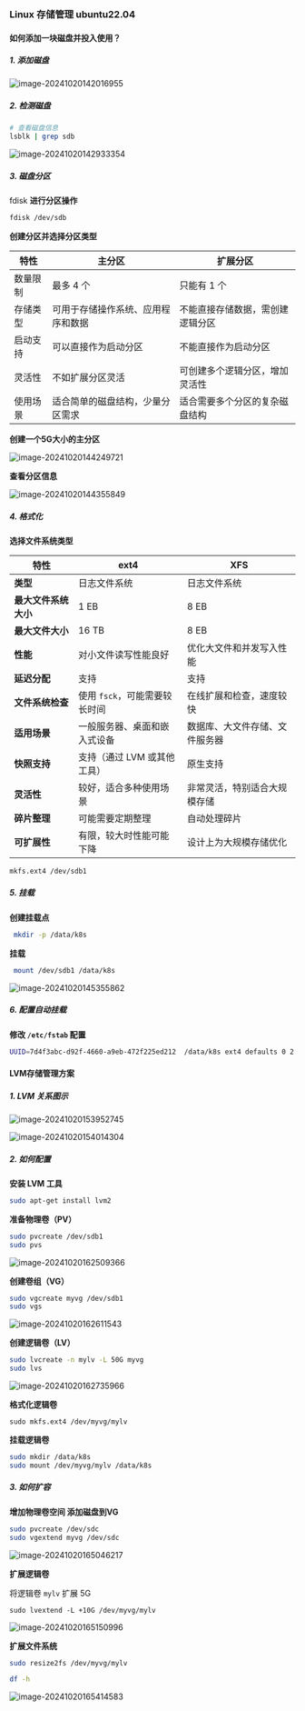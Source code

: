 ### Linux 存储管理  ubuntu22.04<Badge type="tip" text="linux"/>

#### 如何添加一块磁盘并投入使用？

##### 1. 添加磁盘

![image-20241020142016955](C:\Users\Administrator\AppData\Roaming\Typora\typora-user-images\image-20241020142016955.png)

##### 2. 检测磁盘

```bash
# 查看磁盘信息
lsblk | grep sdb 
```

![image-20241020142933354](C:\Users\Administrator\AppData\Roaming\Typora\typora-user-images\image-20241020142933354.png)

##### 3. 磁盘分区

fdisk **进行分区操作**

```bash
fdisk /dev/sdb
```

**创建分区并选择分区类型**

| 特性         | 主分区                      | 扩展分区                    |
|--------------|-----------------------------|-----------------------------|
| 数量限制     | 最多 4 个                   | 只能有 1 个                 |
| 存储类型     | 可用于存储操作系统、应用程序和数据 | 不能直接存储数据，需创建逻辑分区 |
| 启动支持     | 可以直接作为启动分区       | 不能直接作为启动分区       |
| 灵活性       | 不如扩展分区灵活           | 可创建多个逻辑分区，增加灵活性 |
| 使用场景     | 适合简单的磁盘结构，少量分区需求 | 适合需要多个分区的复杂磁盘结构 |

**创建一个5G大小的主分区**

![image-20241020144249721](C:\Users\Administrator\AppData\Roaming\Typora\typora-user-images\image-20241020144249721.png)

**查看分区信息**

![image-20241020144355849](C:\Users\Administrator\AppData\Roaming\Typora\typora-user-images\image-20241020144355849.png)

##### 4. 格式化

**选择文件系统类型**

| 特性                     | ext4                               | XFS                               |
|--------------------------|------------------------------------|-----------------------------------|
| **类型**                 | 日志文件系统                      | 日志文件系统                     |
| **最大文件系统大小**     | 1 EB                               | 8 EB                              |
| **最大文件大小**         | 16 TB                              | 8 EB                              |
| **性能**                 | 对小文件读写性能良好              | 优化大文件和并发写入性能         |
| **延迟分配**             | 支持                                | 支持                              |
| **文件系统检查**         | 使用 `fsck`，可能需要较长时间     | 在线扩展和检查，速度较快         |
| **适用场景**             | 一般服务器、桌面和嵌入式设备     | 数据库、大文件存储、文件服务器  |
| **快照支持**             | 支持（通过 LVM 或其他工具）       | 原生支持                          |
| **灵活性**               | 较好，适合多种使用场景             | 非常灵活，特别适合大规模存储     |
| **碎片整理**             | 可能需要定期整理                   | 自动处理碎片                      |
| **可扩展性**             | 有限，较大时性能可能下降           | 设计上为大规模存储优化          |

```bash
mkfs.ext4 /dev/sdb1
```

##### 5. 挂载

**创建挂载点**

```bash
 mkdir -p /data/k8s
```

**挂载**

```bash
 mount /dev/sdb1 /data/k8s
```

![image-20241020145355862](C:\Users\Administrator\AppData\Roaming\Typora\typora-user-images\image-20241020145355862.png)

##### 6. 配置自动挂载

**修改 `/etc/fstab` 配置**

```bash
UUID=7d4f3abc-d92f-4660-a9eb-472f225ed212  /data/k8s ext4 defaults 0 2
```

#### LVM存储管理方案

##### 1. LVM 关系图示

![image-20241020153952745](C:\Users\Administrator\AppData\Roaming\Typora\typora-user-images\image-20241020153952745.png)

![image-20241020154014304](C:\Users\Administrator\AppData\Roaming\Typora\typora-user-images\image-20241020154014304.png)

##### 2. 如何配置

**安装 LVM 工具**

```bash
sudo apt-get install lvm2
```

**准备物理卷（PV）**

```bash
sudo pvcreate /dev/sdb1
sudo pvs
```

![image-20241020162509366](C:\Users\Administrator\AppData\Roaming\Typora\typora-user-images\image-20241020162509366.png)

**创建卷组（VG）**

```bash
sudo vgcreate myvg /dev/sdb1
sudo vgs
```

![image-20241020162611543](C:\Users\Administrator\AppData\Roaming\Typora\typora-user-images\image-20241020162611543.png)

**创建逻辑卷（LV）**

```bash
sudo lvcreate -n mylv -L 50G myvg
sudo lvs
```

![image-20241020162735966](C:\Users\Administrator\AppData\Roaming\Typora\typora-user-images\image-20241020162735966.png)

**格式化逻辑卷**

```
sudo mkfs.ext4 /dev/myvg/mylv
```

**挂载逻辑卷**

```bash
sudo mkdir /data/k8s
sudo mount /dev/myvg/mylv /data/k8s
```

##### 3. 如何扩容

**增加物理卷空间 添加磁盘到VG**

```bash
sudo pvcreate /dev/sdc
sudo vgextend myvg /dev/sdc
```

![image-20241020165046217](C:\Users\Administrator\AppData\Roaming\Typora\typora-user-images\image-20241020165046217.png)

 **扩展逻辑卷**

将逻辑卷 `mylv` 扩展 5G

```
sudo lvextend -L +10G /dev/myvg/mylv
```

![image-20241020165150996](C:\Users\Administrator\AppData\Roaming\Typora\typora-user-images\image-20241020165150996.png)

**扩展文件系统**

```bash
sudo resize2fs /dev/myvg/mylv

df -h
```

![image-20241020165414583](C:\Users\Administrator\AppData\Roaming\Typora\typora-user-images\image-20241020165414583.png)





